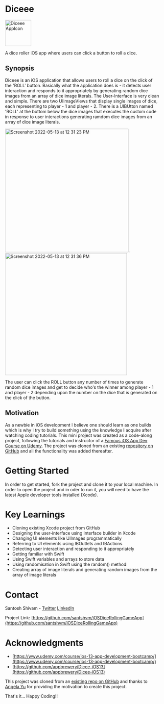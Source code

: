 # Diceee


<img width="85"  alt="Diceee AppIcon" src="https://user-images.githubusercontent.com/70855191/168229898-9c03e97f-437e-4fe3-8c48-81bec26895dc.png">

A dice roller iOS app where users can click a button to roll a dice. 

##  Synopsis

Diceee is an iOS application that allows users to roll a dice on the click of the 'ROLL' button. Basically what the application does is - it detects user interaction and responds to it appropriately by generating random dice images from an array of dice image literals. The User-Interface is very clean and simple. There are two UIImageViews that display single images of dice, each representing to player - 1 and player - 2. There is a UIBUtton named 'ROLL' at the bottom below the dice images that executes the custom code in response to user interactions generating ramdom dice images from an array of dice image literals. 


<img width="403" alt="Screenshot 2022-05-13 at 12 31 23 PM" src="https://user-images.githubusercontent.com/70855191/168234377-ae1c6da4-879a-426b-a3b5-b4a02ebccccc.png">.  
<img width="398" alt="Screenshot 2022-05-13 at 12 31 36 PM" src="https://user-images.githubusercontent.com/70855191/168234569-0926f8d6-506b-43fc-8f30-46742aef7dcb.png">

The user can click the ROLL button any number of times to generate random dice images and get to decide who's the winner among player - 1 and player - 2 depending upon the number on the dice that is generated on the click of the button. 

## Motivation
As a newbie in iOS development I believe one should learn as one builds which is why I try to build something using the knowledge I acquire after watching coding tutorials. 
This mini project was created as a code-along project, following the tutorials and instructor of a [Famous iOS App Dev Course on Udemy](https://www.udemy.com/course/ios-13-app-development-bootcamp/). The project was cloned from an existing [repository on GitHub](https://github.com/appbrewery/Dicee-iOS13) and all the functionality was added thereafter. 

# Getting Started 
In order to get started, fork the project and clone it to your local machine. In order to open the project and in oder to run it, you will need to have the latest Apple developer tools installed (Xcode).

# Key Learnings 

* Cloning existing Xcode project from GitHub
* Designing the user-interface using interface builder in Xcode
* Changing UI elements like UIImages programmatically 
* Referring to UI elements using IBOutlets and IBActions
* Detecting user interaction and responding to it appropriately
* Getting familiar with Swift 
* Using Swift variables and arrays to store data 
* Using randomisation in Swift using the random() method
* Creating array of image literals and generating random images from the array of image literals

# Contact 

Santosh Shivam - [Twitter](https://twitter.com/santshvm?ref_src=twsrc%5Egoogle%7Ctwcamp%5Eserp%7Ctwgr%5Eauthor)
[LinkedIn](https://in.linkedin.com/in/santosh-shivam)

Project Link: [https://github.com/santshvm/iOSDiceRollingGameApp](https://github.com/santshvm/iOSDiceRollingGameApp)

# Acknowledgments

* [https://www.udemy.com/course/ios-13-app-development-bootcamp/](https://www.udemy.com/course/ios-13-app-development-bootcamp/)
* [https://github.com/appbrewery/Dicee-iOS13](https://github.com/appbrewery/Dicee-iOS13)


This project was cloned from an [existing repo on GitHub](https://github.com/appbrewery/Dicee-iOS13) and thanks to  [Angela Yu](https://github.com/angelabauer) for providing the motivation to create this project. 



That's it...
Happy Coding!!





